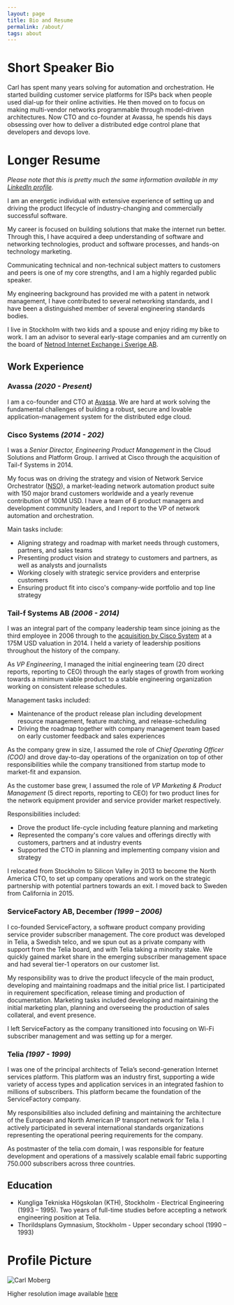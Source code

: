 ```yaml
---
layout: page
title: Bio and Resume
permalink: /about/
tags: about
---
```



# Short Speaker Bio

Carl has spent many years solving for automation and orchestration. He started building customer service platforms for ISPs back when people used dial-up for their online activities. He then moved on to focus on making multi-vendor networks programmable through model-driven architectures. Now CTO and co-founder at Avassa, he spends his days obsessing over how to deliver a distributed edge control plane that developers and devops love.

# Longer Resume

_Please note that this is pretty much the same information available in my [LinkedIn profile](https://www.linkedin.com/in/carlmoberg)._

I am an energetic individual with extensive experience of setting up and driving the product lifecycle of industry-changing and commercially successful software.

My career is focused on building solutions that make the internet run better. Through this, I have acquired a deep understanding of software and networking technologies, product and software processes, and hands-on technology marketing.

Communicating technical and non-technical subject matters to customers and peers is one of my core strengths, and I am a highly regarded public speaker.

My engineering background has provided me with a patent in network management, I have contributed to several networking standards, and I have been a distinguished member of several engineering standards bodies.

I live in Stockholm with two kids and a spouse and enjoy riding my bike to work. I am an advisor to several early-stage companies and am currently on the board of [Netnod Internet Exchange i Sverige AB](http://www.netnod.se).

## Work Experience

### Avassa _(2020 - Present)_
I am a co-founder and CTO at [Avassa](https://avassa.io). We are hard at work solving the fundamental challenges of building a robust, secure and lovable application-management system for the distributed edge cloud.


### Cisco Systems _(2014 - 202)_
I was a _Senior Director, Engineering Product Management_ in the Cloud Solutions and Platform Group. I arrived at Cisco through the acquisition of Tail-f Systems in 2014.

My focus was on driving the strategy and vision of Network Service Orchestrator ([NSO](http://cisco.com/go/nso)), a market-leading network automation product suite with 150 major brand customers worldwide and a yearly revenue contribution of 100M USD. I have a team of 6 product managers and development community leaders, and I report to the VP of network automation and orchestration.

Main tasks include:

- Aligning strategy and roadmap with market needs through customers, partners, and sales teams
- Presenting product vision and strategy to customers and partners, as well as analysts and journalists
- Working closely with strategic service providers and enterprise customers
- Ensuring product fit into cisco's company-wide portfolio and top line strategy

### Tail-f Systems AB _(2006 - 2014)_
I was an integral part of the company leadership team since joining as the third employee in 2006 through to the [acquisition by Cisco System](https://www.cisco.com/c/en/us/about/corporate-strategy-office/acquisitions/tail-f.html) at a 175M USD valuation in 2014. I held a variety of leadership positions throughout the history of the company.

As _VP Engineering_, I managed the initial engineering team (20 direct reports, reporting to CEO) through the early stages of growth from working towards a minimum viable product to a stable engineering organization working on consistent release schedules.

Management tasks included:

- Maintenance of the product release plan including development resource management, feature matching, and release-scheduling
- Driving the roadmap together with company management team based on early customer feedback and sales experiences

As the company grew in size, I assumed the role of _Chief Operating Officer (COO)_ and drove day-to-day operations of the organization on top of other responsibilities while the company transitioned from startup mode to market-fit and expansion.

As the customer base grew, I assumed the role of _VP Marketing & Product Management_ (5 direct reports, reporting to CEO) for two product lines for the network equipment provider and service provider market respectively.

Responsibilities included:

- Drove the product life-cycle including feature planning and marketing
- Represented the company's core values and offerings directly with customers, partners and at industry events
- Supported the CTO in planning and implementing company vision and strategy

I relocated from Stockholm to Silicon Valley in 2013 to become the North America CTO, to set up company operations and work on the strategic partnership with potential partners towards an exit. I moved back to Sweden from California in 2015.

### ServiceFactory AB, December _(1999 – 2006)_
I co-founded ServiceFactory, a software product company providing service provider subscriber management. The core product was developed in Telia, a Swedish telco, and we spun out as a private company with support from the Telia board, and with Telia taking a minority stake. We quickly gained market share in the emerging subscriber management space and had several tier-1 operators on our customer list.

My responsibility was to drive the product lifecycle of the main product, developing and maintaining roadmaps and the initial price list. I participated in requirement specification, release timing and production of documentation. Marketing tasks included developing and maintaining the initial marketing plan, planning and overseeing the production of sales collateral, and event presence.

I left ServiceFactory as the company transitioned into focusing on Wi-Fi subscriber management and was setting up for a merger.

### Telia _(1997 - 1999)_
I was one of the principal architects of Telia’s second-generation Internet services platform. This platform was an industry first, supporting a wide variety of access types and application services in an integrated fashion to millions of subscribers. This platform became the foundation of the ServiceFactory company.

My responsibilities also included defining and maintaining the architecture of the European and North American IP transport network for Telia. I actively participated in several international standards organizations representing the operational peering requirements for the company.

As postmaster of the telia.com domain, I was responsible for feature development and operations of a massively scalable email fabric supporting 750.000 subscribers across three countries.

## Education
- Kungliga Tekniska Högskolan (KTH), Stockholm - Electrical Engineering (1993 – 1995). Two years of full-time studies before accepting a network engineering position at Telia.
- Thorildsplans Gymnasium, Stockholm - Upper secondary school (1990 – 1993)

# Profile Picture
![Carl Moberg](../images/carl-moberg-profile-250x375.jpeg)

Higher resolution image available [here](../images/carl-moberg-profile-750x1125.jpeg)
